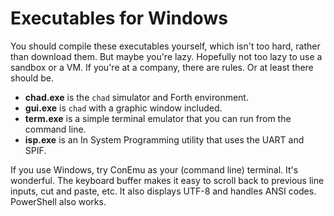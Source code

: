 # Executables for Windows

You should compile these executables yourself, which isn't too hard,
rather than download them. But maybe you're lazy.
Hopefully not too lazy to use a sandbox or a VM.
If you're at a company, there are rules. Or at least there should be.

- **chad.exe** is the `chad` simulator and Forth environment.
- **gui.exe** is `chad` with a graphic window included.
- **term.exe** is a simple terminal emulator that you can run from the command line.
- **isp.exe** is an In System Programming utility that uses the UART and SPIF.

If you use Windows, try ConEmu as your (command line) terminal. It's wonderful.
The keyboard buffer makes it easy to scroll back to previous line inputs,
cut and paste, etc. It also displays UTF-8 and handles ANSI codes.
PowerShell also works.
